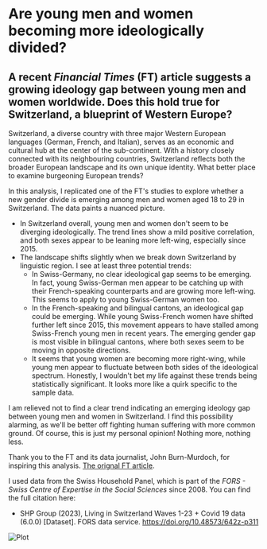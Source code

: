 # Are young men and women becoming more ideologically divided?

## A recent _Financial Times_ (FT) article suggests a growing ideology gap between young men and women worldwide. Does this hold true for Switzerland, a blueprint of Western Europe?

Switzerland, a diverse country with three major Western European languages (German, French, and Italian), serves as an economic and cultural hub at the center of the sub-continent. With a history closely connected with its neighbouring countries, Switzerland reflects both the broader European landscape and its own unique identity. What better place to examine burgeoning European trends?

In this analysis, I replicated one of the FT's studies to explore whether a new gender divide is emerging among men and women aged 18 to 29 in Switzerland. The data paints a nuanced picture. 

* In Switzerland overall, young men and women don't seem to be diverging ideologically. The trend lines show a mild positive correlation, and both sexes appear to be leaning more left-wing, especially since 2015.
* The landscape shifts slightly when we break down Switzerland by linguistic region. I see at least three potential trends:
  * In Swiss-Germany, no clear ideological gap seems to be emerging. In fact, young Swiss-German men appear to be catching up with their French-speaking counterparts and are growing more left-wing. This seems to apply to young Swiss-German women too.
  * In the French-speaking and bilingual cantons, an ideological gap could be emerging. While young Swiss-French women have shifted further left since 2015, this movement appears to have stalled among Swiss-French young men in recent years. The emerging gender gap is most visible in bilingual cantons, where both sexes seem to be moving in opposite directions.
  * It seems that young women are becoming more right-wing, while young men appear to fluctuate between both sides of the ideological spectrum. Honestly, I wouldn't bet my life against these trends being statistically significant. It looks more like a quirk specific to the sample data.

I am relieved not to find a clear trend indicating an emerging ideology gap between young men and women in Switzerland. I find this possibility alarming, as we'll be better off fighting human suffering with more common ground. Of course, this is just my personal opinion! Nothing more, nothing less.

Thank you to the FT and its data journalist, John Burn-Murdoch, for inspiring this analysis. [The orignal FT article](https://www.ft.com/content/29fd9b5c-2f35-41bf-9d4c-994db4e12998).

I used data from the Swiss Household Panel, which is part of the _FORS - Swiss Centre of Expertise in the Social Sciences_ since 2008. You can find the full citation here:
* SHP Group (2023), Living in Switzerland Waves 1-23 + Covid 19 data (6.0.0) [Dataset]. FORS data service. https://doi.org/10.48573/642z-p311

![Plot](https://github.com/Dunadan1997/ad-hoc-pol-youth-ideological-gap/blob/main/Pol_YouthIdeologicalGap_20240128_ve02.jpeg)
